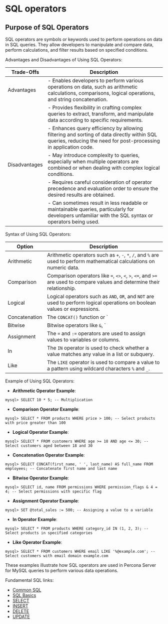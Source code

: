 # SQL operators

## Purpose of SQL Operators

SQL operators are symbols or keywords used to perform operations on data in SQL queries. They allow developers to manipulate and compare data, perform calculations, and filter results based on specified conditions.

Advantages and Disadvantages of Using SQL Operators:

| Trade-Offs      | Description                                                                                                                                                                                                                     |
|-----------------|---------------------------------------------------------------------------------------------------------------------------------------------------------------------------------------------------------------------------------|
| Advantages      | - Enables developers to perform various operations on data, such as arithmetic calculations, comparisons, logical operations, and string concatenation.                                                                   |
|                 | - Provides flexibility in crafting complex queries to extract, transform, and manipulate data according to specific requirements.                                                                                              |
|                 | - Enhances query efficiency by allowing filtering and sorting of data directly within SQL queries, reducing the need for post-processing in application code.                                                                 |
| Disadvantages   | - May introduce complexity to queries, especially when multiple operators are combined or when dealing with complex logical conditions.                                                                                       |
|                 | - Requires careful consideration of operator precedence and evaluation order to ensure the desired results are obtained.                                                                                                        |
|                 | - Can sometimes result in less readable or maintainable queries, particularly for developers unfamiliar with the SQL syntax or operators being used.                                                                            |

Syntax of Using SQL Operators:

| Option           | Description                                                                                                                                                                                                                    |
|------------------|--------------------------------------------------------------------------------------------------------------------------------------------------------------------------------------------------------------------------------|
| Arithmetic       | Arithmetic operators such as `+`, `-`, `*`, `/`, and `%` are used to perform mathematical calculations on numeric data.                                                                                                       |
| Comparison       | Comparison operators like `=`, `<>`, `<`, `>`, `<=`, and `>=` are used to compare values and determine their relationship.                                                                                                   |
| Logical          | Logical operators such as `AND`, `OR`, and `NOT` are used to perform logical operations on boolean values or expressions.                                                                                                     |
| Concatenation    | The `CONCAT()` function or `||` operator is used to concatenate strings together.                                                                                                                                              |
| Bitwise          | Bitwise operators like `&`, `|`, `^`, `~`, `<<`, and `>>` are used to perform bitwise operations on binary data.                                                                                                               |
| Assignment       | The `=` and `:=` operators are used to assign values to variables or columns.                                                                                                                                                  |
| In               | The `IN` operator is used to check whether a value matches any value in a list or subquery.                                                                                                                                    |
| Like             | The `LIKE` operator is used to compare a value to a pattern using wildcard characters `%` and `_`.                                                                                                                             |

Example of Using SQL Operators:

- **Arithmetic Operator Example**:

```text
mysql> SELECT 10 * 5; -- Multiplication
```

- **Comparison Operator Example**:

```text
mysql> SELECT * FROM products WHERE price > 100; -- Select products with price greater than 100
```

- **Logical Operator Example**:

```text
mysql> SELECT * FROM customers WHERE age >= 18 AND age <= 30; -- Select customers aged between 18 and 30
```

- **Concatenation Operator Example**:

```text
mysql> SELECT CONCAT(first_name, ' ', last_name) AS full_name FROM employees; -- Concatenate first name and last name
```

- **Bitwise Operator Example**:

```text
mysql> SELECT id, name FROM permissions WHERE permission_flags & 4 = 4; -- Select permissions with specific flag
```

- **Assignment Operator Example**:

```text
mysql> SET @total_sales := 500; -- Assigning a value to a variable
```

- **In Operator Example**:

```text
mysql> SELECT * FROM products WHERE category_id IN (1, 2, 3); -- Select products in specified categories
```

- **Like Operator Example**:

```text
mysql> SELECT * FROM customers WHERE email LIKE '%@example.com'; -- Select customers with email domain example.com
```

These examples illustrate how SQL operators are used in Percona Server for MySQL queries to perform various data operations.

Fundamental SQL links:

- [Common SQL](common-sql.md)
- [SQL Basics](sql-basics.md)
- [SELECT](select.md)
- [INSERT](insert.md)
- [DELETE](delete.md)
- [UPDATE](update.md)